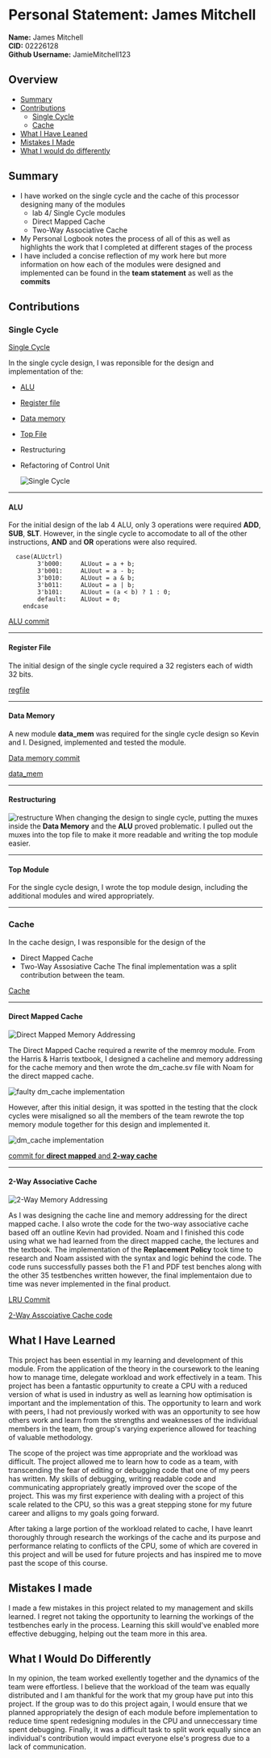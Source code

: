 # Personal Statement: James Mitchell 
**Name:** James Mitchell  
**CID:** 02226128   
**Github Username:** JamieMitchell123

## Overview 
- [Summary](#summary)
- [Contributions](#contributions)
  - [Single Cycle](#single-cycle)
  - [Cache](#cache)
- [What I Have Leaned](#what-i-have-learned)
- [Mistakes I Made](#mistakes-i-made)
- [What I would do differently](#what-i-would-do-differently)

## Summary 

- I have worked on the single cycle and the cache of this processor designing many of the modules
    - lab 4/ Single Cycle modules
    -  Direct Mapped Cache
    -  Two-Way Associative Cache
- My Personal Logbook notes the process of all of this as well as highlights the work that I completed at different stages of the process
- I have included a concise reflection of my work here but more information on how each of the modules were designed and implemented can be found in the **team statement** as well as the **commits**

  
## Contributions
### Single Cycle 
[Single Cycle](../../docs/team_statements_sections/single_cycle.md)


In the single cycle design, I was reponsible for the design and implementation of the:
- [ALU](../../rtl/alu.sv)
- [Register file](../../rtl/regfile.sv)
- [Data memory](../../rtl/data_mem.sv)
- [Top File](../../rtl/top.sv)
- Restructuring
- Refactoring of Control Unit

  
  ![Single Cycle](../../images/single_cycle.png)
  
---

#### ALU


For the initial design of the lab 4 ALU, only 3 operations were required **ADD**, **SUB**, **SLT**. However, in the single cycle to accomodate to all of the other instructions, **AND** and **OR** operations were also required.

```SV
  case(ALUctrl)
        3'b000:     ALUout = a + b;
        3'b001:     ALUout = a - b;
        3'b010:     ALUout = a & b;
        3'b011:     ALUout = a | b;
        3'b101:     ALUout = (a < b) ? 1 : 0;
        default:    ALUout = 0;   
    endcase
```

[ALU commit](https://github.com/booth-algo/RISC-V-T24/commit/ce83249d85a73ddd43959b309a3c04d96794e4a5)

---

#### Register File

The initial design of the single cycle required a 32 registers each of width 32 bits. 

[regfile](../../rtl/regfile.sv)

---

#### Data Memory

A new module **data_mem** was required for the single cycle design so Kevin and I. Designed, implemented and tested the module.

[Data memory commit](https://github.com/booth-algo/RISC-V-T24/commit/839a96757fc2fb19f1f6a06d36f8ff8e2de9464b)

[data_mem](../../rtl/data_mem.sv)

---

#### Restructuring
![restructure](../../images/muxes.png)
When changing the design to single cycle, putting the muxes inside the **Data Memory** and the **ALU** proved problematic. I pulled out the muxes into the top file to make it more readable and writing the top module easier.

---

#### Top Module 

For the single cycle design, I wrote the top module design, including the additional modules and wired appropriately.

--- 

### Cache
In the cache design, I was responsible for the design of the
- Direct Mapped Cache
- Two-Way Assosiative Cache
The final implementation was a split contribution between the team.


[Cache](../../docs/team_statement_sections/cache.md)
  
 ---
 
#### Direct Mapped Cache
![Direct Mapped Memory Addressing](../../images/set_image.png)

The Direct Mapped Cache required a rewrite of the memroy module. From the Harris & Harris textbook, I designed a cacheline and memory addressing for the cache memory and then wrote the dm_cache.sv file with Noam for the direct mapped cache. 

![faulty dm_cache implementation](../../images/schematic1.png)

However, after this initial design, it was spotted in the testing that the clock cycles were misaligned so all the members of the team rewrote the top memory module together for this design and implemented it.

![dm_cache implementation](../../images/schematic3.png)


[commit for **direct mapped** and **2-way cache**](https://github.com/booth-algo/RISC-V-T24/commit/69c44b4131087afad0459f1538536a7b8befd858) 

---

#### 2-Way Associative Cache
![2-Way Memory Addressing](../../images/cache.png)

As I was designing the cache line and memory addressing for the direct mapped cache. I also wrote the code for the two-way associative cache based off an outline Kevin had provided. Noam and I finished this code using what we had learned from the direct mapped cache, the lectures and the textbook. The implementation of the **Replacement Policy** took time to research and Noam assisted with the syntax and logic behind the code. The code runs successfully passes both the F1 and PDF test benches along with the other 35 testbenches written however, the final implementaion due to time was never implemented in the final product. 

[LRU Commit](https://github.com/booth-algo/RISC-V-T24/commit/1e984468319cc8c3ddfdf2d63fa8c2554fc69d85)

[2-Way Asscoiative Cache code](../../cache/2way_cache.sv)

## What I Have Learned 
This project has been essential in my learning and development of this module. From the application of the theory in the coursework to the leaning how to manage time, delegate workload and work effectively in a team. This project has been a fantastic oppurtunity to create a CPU with a reduced version of what is used in industry as well as learning how optimisation is important and the implementation of this. The opportunity to learn and work with peers, I had not previously worked with was an opportunity to see how others work and learn from the strengths and weaknesses of the individual members in the team, the group's varying experience allowed for teaching of valuable methodology.

The scope of the project was time appropriate and the workload was difficult. The project allowed me to learn how to code as a team, with transcending the fear of editing or debugging code that one of my peers has written. My skills of debugging, writing readable code and communicating appropriately greatly improved over the scope of the project. This was my first experience with dealing with a project of this scale related to the CPU, so this was a great stepping stone for my future career and alligns to my goals going forward.

After taking a large portion of the workload related to cache, I have leanrt thoroughly through research the workings of the cache and its purpose and performance relating to conflicts of the CPU, some of which are covered in this project and will be used for future projects and has inspired me to move past the scope of this course.

## Mistakes I made 
I made a few mistakes in this project related to my management and skills learned. I regret not taking the opportunity to learning the workings of the testbenches early in the process. Learning this skill would've enabled more effective debugging, helping out the team more in this area.  

## What I Would Do Differently
In my opinion, the team worked exellently together and the dynamics of the team were effortless. I believe that the workload of the team was equally distributed and I am thankful for the work that my group have put into this project. If the group was to do this project again, I would ensure that we planned appropriately the design of each module before implementation to reduce time spent redesigning modules in the CPU and unneccessary time spent debugging. Finally, it was a difficult task to split work equally since an individual's contribution would impact everyone else's progress due to a lack of communication. 

